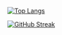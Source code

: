[![Top Langs](https://github-readme-stats.vercel.app/api/top-langs/?username=Vis5&layout=compact)](https://github.com/anuraghazra/github-readme-stats)

[![GitHub Streak](https://github-readme-streak-stats.herokuapp.com/?user=Vis5)](https://git.io/streak-stats)
